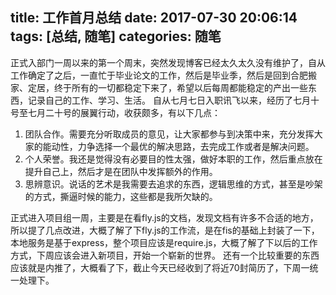 title: 工作首月总结
date: 2017-07-30 20:06:14
tags: [总结, 随笔]
categories: 随笔
---
正式入部门一周以来的第一个周末，突然发现博客已经太久太久没有维护了，自从工作确定了之后，一直忙于毕业论文的工作，然后是毕业季，然后是回到合肥搬家、定居，终于所有的一切都稳定下来了，希望以后每周都能稳定的产出一些东西，记录自己的工作、学习、生活。
自从七月七日入职讯飞以来，经历了七月十号至七月二十号的展翼行动，收获颇多，有以下几点：
1. 团队合作。需要充分听取成员的意见，让大家都参与到决策中来，充分发挥大家的能动性，力争选择一个最优的解决思路，去完成工作或者是解决问题。
2. 个人荣誉。我还是觉得没有必要目的性太强，做好本职的工作，然后重点放在提升自己上，然后才是在团队中发挥额外的作用。
3. 思辨意识。说话的艺术是我需要去追求的东西，逻辑思维的方式，甚至是吵架的方式，撕逼时候的能力，这些都是我所欠缺的。

正式进入项目组一周，主要是在看fly.js的文档，发现文档有许多不合适的地方，所以提了几点改进，大概了解了下fly.js的工作流，是在fis的基础上封装了一下，本地服务是基于express，整个项目应该是require.js，大概了解了下以后的工作方式，下周应该会进入新项目，开始一个崭新的世界。
还有一个比较重要的东西应该就是内推了，大概看了下，截止今天已经收到了将近70封简历了，下周一统一处理下。